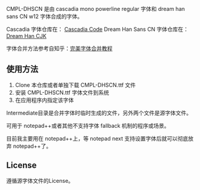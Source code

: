 CMPL-DHSCN 是由 cascadia mono powerline regular 字体和 dream han sans CN w12 字体合成的字体。

Cascadia 字体仓库在： [Cascadia Code](https://github.com/microsoft/cascadia-code)
Dream Han Sans CN 字体仓库在： [Dream Han CJK](https://github.com/Pal3love/dream-han-cjk)

字体合并方法参考自知乎：[完美字体合并教程](https://zhuanlan.zhihu.com/p/617260598)

## 使用方法

1. Clone 本仓库或者单独下载 CMPL-DHSCN.ttf 文件
2. 安装 CMPL-DHSCN.ttf 字体文件到系统
3. 在应用程序内指定该字体

Intermediate目录是合并字体时临时生成的文件，另外两个文件是源字体文件。

可用于 notepad++或者其他不支持字体 fallback 机制的程序或场景。

目前我主要用在 notepad++上，等 notepad next 支持设置字体后就可以彻底放弃 notepad++了。

## License

遵循源字体文件的License。